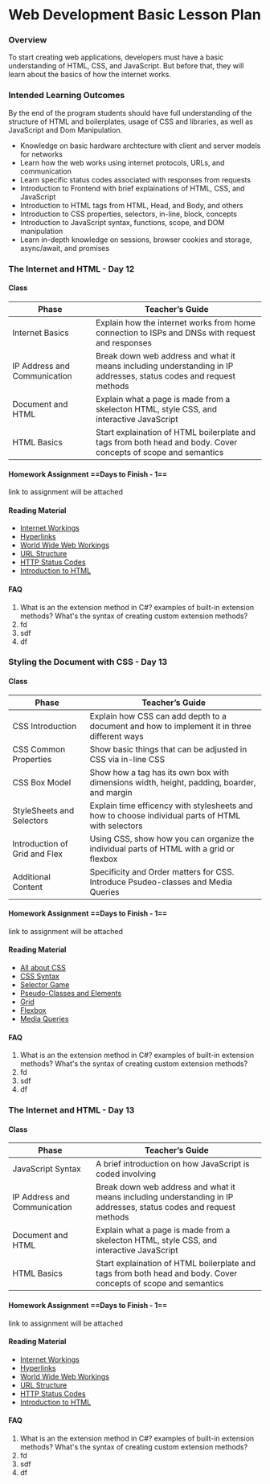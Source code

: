 # Web Development Basic Lesson Plan

### Overview
To start creating web applications, developers must have a basic understanding of HTML, CSS, and JavaScript. But before that, they will learn about the basics of how the internet works.

### Intended Learning Outcomes
By the end of the program students should have full understanding of the structure of HTML and boilerplates, usage of CSS and libraries, as well as JavaScript and Dom Manipulation.

* Knowledge on basic hardware archtecture with client and server models for networks
* Learn how the web works using internet protocols, URLs, and communication
* Learn specific status codes associated with responses from requests
* Introduction to Frontend with brief explainations of HTML, CSS, and JavaScript
* Introduction to HTML tags from HTML, Head, and Body, and others
* Introduction to CSS properties, selectors, in-line, block, concepts
* Introduction to JavaScript syntax, functions, scope, and DOM manipulation
* Learn in-depth knowledge on sessions, browser cookies and storage, async/await, and promises

### The Internet and HTML - Day 12
#### Class
| Phase       | Teacher’s Guide                                              |
|-------------|--------------------------------------------------------------|
| Internet Basics | Explain how the internet works from home connection to ISPs and DNSs with request and responses |
| IP Address and Communication  | Break down web address and what it means including understanding in IP addresses, status codes and request methods |
| Document and HTML | Explain what a page is made from a skelecton HTML, style CSS, and interactive JavaScript |
| HTML Basics | Start explaination of HTML boilerplate and tags from both head and body. Cover concepts of scope and semantics |


#### Homework Assignment ==Days to Finish  - 1==
link to assignment will be attached

#### Reading Material
* [Internet Workings](https://developer.mozilla.org/en-US/docs/Learn/Common_questions/How_does_the_Internet_work)
* [Hyperlinks](https://developer.mozilla.org/en-US/docs/Learn/Common_questions/What_are_hyperlinks)
* [World Wide Web Workings](https://developer.mozilla.org/en-US/docs/Learn/Getting_started_with_the_web/How_the_Web_works)
* [URL Structure](https://developer.mozilla.org/en-US/docs/Learn/Common_questions/What_is_a_URL)
* [HTTP Status Codes](https://developer.mozilla.org/en-US/docs/Web/HTTP/Status)
* [Introduction to HTML](https://developer.mozilla.org/en-US/docs/Learn/HTML/Introduction_to_HTML)

#### FAQ
1. What is an the extension method in C#? examples of built-in extension methods? What's the syntax of creating custom extension methods?
2. fd
3. sdf
4. df


### Styling the Document with CSS - Day 13
#### Class
| Phase       | Teacher’s Guide                                              |
|-------------|--------------------------------------------------------------|
| CSS Introduction | Explain how CSS can add depth to a document and how to implement it in three different ways |
| CSS Common Properties | Show basic things that can be adjusted in CSS via in-line CSS |
| CSS Box Model | Show how a tag has its own box with dimensions width, height, padding, boarder, and margin |
| StyleSheets and Selectors | Explain time efficency with stylesheets and how to choose individual parts of HTML with selectors |
| Introduction of Grid and Flex | Using CSS, show how you can organize the individual parts of HTML with a grid or flexbox |
| Additional Content | Specificity and Order matters for CSS. Introduce Psudeo-classes and Media Queries |


#### Homework Assignment ==Days to Finish  - 1==
link to assignment will be attached

#### Reading Material
* [All about CSS](https://developer.mozilla.org/en-US/docs/Learn/CSS)
* [CSS Syntax](https://developer.mozilla.org/en-US/docs/Learn/CSS/First_steps/How_CSS_is_structured)
* [Selector Game](https://frontend30.com/css-selectors-cheatsheet/)
* [Pseudo-Classes and Elements](https://developer.mozilla.org/en-US/docs/Learn/CSS/Building_blocks/Selectors/Pseudo-classes_and_pseudo-elements)
* [Grid](https://developer.mozilla.org/en-US/docs/Learn/CSS/CSS_layout/Grids)
* [Flexbox](https://developer.mozilla.org/en-US/docs/Learn/CSS/CSS_layout/Flexbox)
* [Media Queries](https://developer.mozilla.org/en-US/docs/Learn/CSS/CSS_layout/Media_queries)

#### FAQ
1. What is an the extension method in C#? examples of built-in extension methods? What's the syntax of creating custom extension methods?
2. fd
3. sdf
4. df

### The Internet and HTML - Day 13
#### Class
| Phase       | Teacher’s Guide                                              |
|-------------|--------------------------------------------------------------|
| JavaScript Syntax | A brief introduction on how JavaScript is coded involving  |
| IP Address and Communication  | Break down web address and what it means including understanding in IP addresses, status codes and request methods |
| Document and HTML | Explain what a page is made from a skelecton HTML, style CSS, and interactive JavaScript |
| HTML Basics | Start explaination of HTML boilerplate and tags from both head and body. Cover concepts of scope and semantics |


#### Homework Assignment ==Days to Finish  - 1==
link to assignment will be attached

#### Reading Material
* [Internet Workings](https://developer.mozilla.org/en-US/docs/Learn/Common_questions/How_does_the_Internet_work)
* [Hyperlinks](https://developer.mozilla.org/en-US/docs/Learn/Common_questions/What_are_hyperlinks)
* [World Wide Web Workings](https://developer.mozilla.org/en-US/docs/Learn/Getting_started_with_the_web/How_the_Web_works)
* [URL Structure](https://developer.mozilla.org/en-US/docs/Learn/Common_questions/What_is_a_URL)
* [HTTP Status Codes](https://developer.mozilla.org/en-US/docs/Web/HTTP/Status)
* [Introduction to HTML](https://developer.mozilla.org/en-US/docs/Learn/HTML/Introduction_to_HTML)

#### FAQ
1. What is an the extension method in C#? examples of built-in extension methods? What's the syntax of creating custom extension methods?
2. fd
3. sdf
4. df
